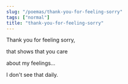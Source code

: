 ```yaml
---
slug: "/poemas/thank-you-for-feeling-sorry"
tags: ["normal"]
title: "thank-you-for-feeling-sorry"
---
```

Thank you for feeling sorry,

that shows that you care

about my feelings…

I don't see that daily.